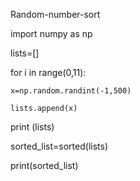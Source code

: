 Random-number-sort

import numpy as np

lists=[]

for i in range(0,11):

    x=np.random.randint(-1,500)

    lists.append(x)

print (lists)

sorted_list=sorted(lists)

print(sorted_list)

